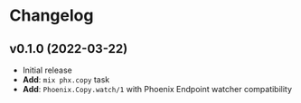 # Changelog

## v0.1.0 (2022-03-22)

* Initial release
* **Add**: `mix phx.copy` task
* **Add**: `Phoenix.Copy.watch/1` with Phoenix Endpoint watcher compatibility
